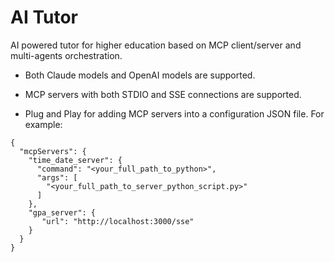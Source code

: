 # AI Tutor
AI powered tutor for higher education based on MCP client/server and multi-agents orchestration. 

* Both Claude models and OpenAI models are supported. 

* MCP servers with both STDIO and SSE connections are supported.
* Plug and Play for adding MCP servers into a configuration JSON file. For example:
```
{
  "mcpServers": {
    "time_date_server": {
      "command": "<your_full_path_to_python>",
      "args": [
        "<your_full_path_to_server_python_script.py>"
      ]
    },
    "gpa_server": {
       "url": "http://localhost:3000/sse"
    }
  }
}
``` 

 
